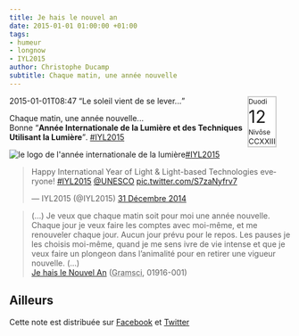 ```yaml
---
title: Je hais le nouvel an
date: 2015-01-01 01:00:00 +01:00
tags:
- humeur
- longnow
- IYL2015
author: Christophe Ducamp
subtitle: Chaque matin, une année nouvelle
---
```


<div style="border:2px solid #ccc; background: #fff; font-size: smaller; line-height: 1.3; margin-right: 25px; float:right;">
<div style="font-size: 9pt; width:100%">Duodi</div>
<div style="font-size: 23pt; width: 100%;">12</div>
<div style="font-size: 9pt; width: 100%;">Nivôse</div>
<div style="font-size: 10pt; width: 100%;">CCXXIII</div>
</div>

2015-01-01T08:47 <q>Le soleil vient de se lever...</q> 

Chaque matin, une année nouvelle...<br>Bonne <q><b>Année Internationale de la Lumière et des Techniques Utilisant la Lumière</b></q>. [#IYL2015](http://www.light2015.org/Home/About.html)

![le logo de l'année internationale de la lumière][logo][#IYL2015]

<blockquote class="u-in-reply-to twitter-tweet" lang="fr"><p>Happy International Year of Light &amp; Light-based Technologies everyone! <a href="https://twitter.com/hashtag/IYL2015?src=hash">#IYL2015</a> <a href="https://twitter.com/UNESCO">@UNESCO</a> <a href="http://t.co/S7zaNyfrv7">pic.twitter.com/S7zaNyfrv7</a></p>&mdash; IYL2015 (@IYL2015) <a href="https://twitter.com/IYL2015/status/550382788554530817">31 Décembre 2014</a></blockquote>
<script async src="//platform.twitter.com/widgets.js" charset="utf-8"></script>

<blockquote class="h-cite">(...) Je veux que chaque matin soit pour moi une année nouvelle. Chaque jour je veux faire les comptes avec moi-même, et me renouveler chaque jour. Aucun jour prévu pour le repos. Les pauses je les choisis moi-même, quand je me sens ivre de vie intense et que je veux faire un plongeon dans l’animalité pour en retirer une vigueur nouvelle. (...)
<footer><a class="u-url p-name" href="http://dormirajamais.org/gramsci-2/">Je hais le Nouvel An</a> (<abbr class="p-author h-card" title="Antonio Gramsci">Gramsci</abbr>, <time class="dt-published" datetime="1916-01-01">01916-001</time>)</footer></blockquote>

## Ailleurs 
Cette note est distribuée sur <a rel="syndication" class="u-syndication" href="https://www.facebook.com/christophe.ducamp/posts/10152445287161891">Facebook</a> et <a href="https://twitter.com/xtof_fr/status/550566018134065152" rel="syndication" class="u-syndication">Twitter</a>


[logo]: http://upload.wikimedia.org/wikipedia/commons/thumb/3/35/International_Year_of_Light_2015_-_color_logo_2.png/280px-International_Year_of_Light_2015_-_color_logo_2.png
[#IYL2015]: http://www.light2015.org/ "cliquer pour visiter light2015"